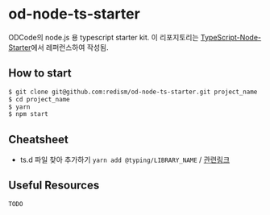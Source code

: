 # od-node-ts-starter

ODCode의 node.js 용 typescript starter kit. 이 리포지토리는 [TypeScript-Node-Starter](https://github.com/Microsoft/TypeScript-Node-Starter)에서 레퍼런스하여 작성됨.

## How to start

```bash
$ git clone git@github.com:redism/od-node-ts-starter.git project_name
$ cd project_name
$ yarn
$ npm start
```

## Cheatsheet

* ts.d 파일 찾아 추가하기 `yarn add @typing/LIBRARY_NAME` / [관련링크](https://github.com/Microsoft/TypeScript-Node-Starter#type-definition-dts-files)

## Useful Resources

`TODO`
